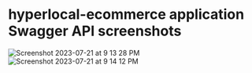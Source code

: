 # hyperlocal-ecommerce application Swagger API screenshots

![Screenshot 2023-07-21 at 9 13 28 PM](https://github.com/ismaeli34/hyperlocal-ecommerce/assets/17925504/313e48db-0b56-451f-882c-c52cf3a5f835)
![Screenshot 2023-07-21 at 9 14 12 PM](https://github.com/ismaeli34/hyperlocal-ecommerce/assets/17925504/d42d6fab-ca74-4897-8ddb-6d93d8bbc4ec)
